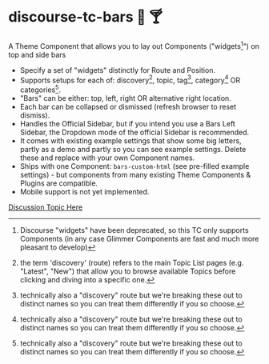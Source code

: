 # discourse-tc-bars :beers: :cocktail: 
A Theme Component that allows you to lay out Components ("widgets[^3]") on top and side bars

* Specify a set of "widgets" distinctly for Route and Position.
* Supports setups for each of: discovery[^1], topic, tag[^2], category[^2] OR categories[^2].
* "Bars" can be either: top, left, right OR alternative right location.
* Each bar can be collapsed or dismissed (refresh browser to reset dismiss).
* Handles the Official Sidebar, but if you intend you use a Bars Left Sidebar, the Dropdown mode of the official Sidebar is recommended.
* It comes with existing example settings that show some big letters, partly as a demo and partly so you can see example settings.  Delete these and replace with your own Component names.
* Ships with one Component: `bars-custom-html` (see pre-filled example settings) - but components from many existing Theme Components & Plugins are compatible.
* Mobile support is not yet implemented.

[Discussion Topic Here](https://meta.discourse.org/t/discourse-bars-a-sidebar-framework/298216)

[^1]: the term 'discovery' (route) refers to the main Topic List pages (e.g. "Latest", "New") that allow you to browse available Topics before clicking and diving into a specific one.
[^2]: technically also a "discovery" route but we're breaking these out to distinct names so you can treat them differently if you so choose.
[^3]: Discourse "widgets" have been deprecated, so this TC only supports Components (in any case Glimmer Components are fast and much more pleasant to develop)
